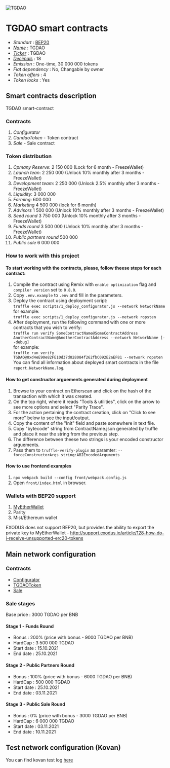 ![TGDAO](logo.png "TGDAO Token")

# TGDAO smart contracts

* _Standart_        : [BEP20](https://github.com/binance-chain/BEPs/blob/master/BEP20.md)
* _[Name](https://github.com/binance-chain/BEPs/blob/master/BEP20.md#5111-name)_            : TGDAO
* _[Ticker](https://github.com/binance-chain/BEPs/blob/master/BEP20.md#5112-symbol)_          : TGDAO
* _[Decimals](https://github.com/binance-chain/BEPs/blob/master/BEP20.md#5113-decimals)_        : 18
* _Emission_        : One-time, 30 000 000 tokens
* _Fiat dependency_ : No, Changable by owner
* _Token offers_    : 4
* _Token locks_     : Yes

## Smart contracts description

TGDAO smart-contract

### Contracts
1. _Configurator_
2. _CandaoToken_ - Token contract
3. _Sale_ - Sale contract

### Token distribution
1. _Cpmany Reserve_: 2 150 000 (Lock for 6 month - FreezeWallet)
2. _Launch tean_: 2 250 000 (Unlock 10% monthly after 3 months - FreezeWallet)
3. _Development team_: 2 250 000 (Unlock 2.5% monthly after 3 months - FreezeWallet)
4. _Liquidity_: 3 000 000
5. _Farming_: 600 000
6. _Marketing_ 4 500 000 (lock for 6 month)
7. _Advisors_ 1 500 000 (Unlock 10% monthly after 3 months - FreezeWallet)
8. _Seed round_ 3 750 000 (Unlock 10% monthly after 3 months - FreezeWallet)
9. _Funds round_ 3 500 000 (Unlock 10% monthly after 3 months - FreezeWallet)
11. _Public partners round_ 500 000
12. _Public sale_ 6 000 000

### How to work with this project
#### To start working with the contracts, please, follow theese steps for each contract:
1. Compile the contract using Remix with `enable optimization` flag and `compiler version` set to `0.8.0`.
2. Copy `.env.example` to `.env` and fill in the parameters.
2. Deploy the contract using deployment script:  
   ```truffle exec scripts/1_deploy_configurator.js --network NetworkName```  
   for example:  
   ```truffle exec scripts/1_deploy_configurator.js --network ropsten```
3. After deployment, run the following command with one or more contracts that you wish to verify:  
    ```truffle run verify SomeContractName@SomeContractAddress AnotherContractName@AnotherContractAddress --network NetworkName [--debug]```  
    for example:  
    ```truffle run verify  TGDAO@0xd4eE90e82FE10d37d028084f262fbC092E2aEF81 --network ropsten```  
    You can find all information about deployed smart contracts in the file `report.NetworkName.log`.
#### How to get constructor arguements generated during deployment
1. Browse to your contract on Etherscan and click on the hash of the transaction with which it was created.
2. On the top right, where it reads "Tools & utilities", click on the arrow to see more options and select "Parity Trace".
3. For the action pertaining the contract creation, click on "Click to see more" below to see the input/output.
4. Copy the content of the "Init" field and paste somewhere in text file.
5. Copy "bytecode" string from ContractName.json generated by truffle and place it near the string from the previous step.
6. The difference between theese two strings is your encoded constructor arguements.
7. Pass them to `truffle-verify-plugin` as paramter: `--forceConstructorArgs string:ABIEncodedArguments`

#### How to use frontend examples
1. `npx webpack build --config front/webpack.config.js`
2. Open `front/index.html` in browser.

### Wallets with BEP20 support
1. [MyEtherWallet](https://www.myetherwallet.com)
2. Parity
3. Mist/Ethereum wallet

EXODUS does not support BEP20, but provides the ability to export the private key to MyEtherWallet - http://support.exodus.io/article/128-how-do-i-receive-unsupported-erc20-tokens

## Main network configuration

### Contracts
* [Configurator](https://etherscan.io)
* [TGDAOToken](https://etherscan.io)
* [Sale](https://etherscan.io)

### Sale stages
Base price                          : 3000 TGDAO per BNB

#### Stage 1 - Funds Round 
* Bonus                             : 200% (price with bonus - 9000 TGDAO per BNB)
* HardCap                           : 3 500 000 TGDAO
* Start date                        : 15.10.2021
* End date                          : 25.10.2021

#### Stage 2 - Public Partners Round
* Bonus                             : 100% (price with bonus - 6000 TGDAO per BNB)
* HardCap                           : 500 000 TGDAO
* Start date                        : 25.10.2021
* End date                          : 03.11.2021

#### Stage 3 - Public Sale Round
* Bonus                             : 0% (price with bonus - 3000 TGDAO per BNB)
* HardCap                           : 6 000 000 TGDAO
* Start date                        : 03.11.2021
* End date                          : 10.11.2021

## Test network configuration (Kovan)
You can find kovan test log [here](docs/kovan.log.md)

